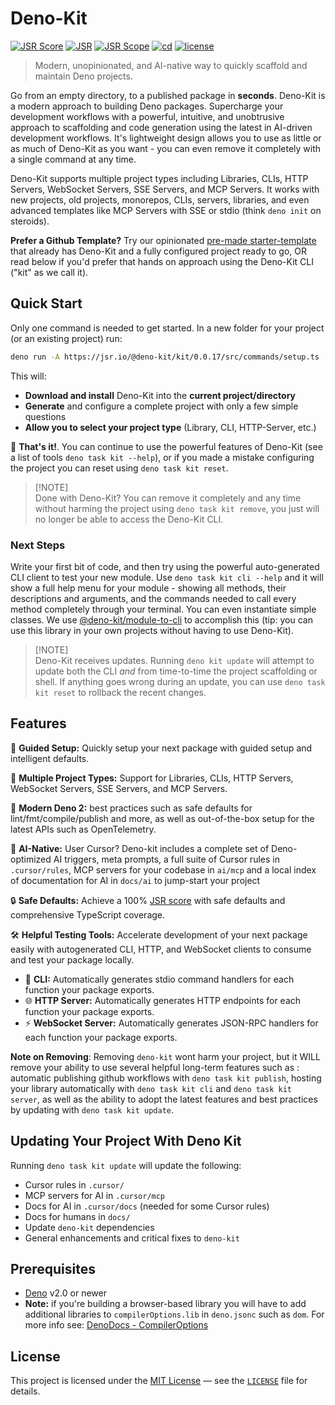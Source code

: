 # **Deno-Kit**

[![JSR Score](https://jsr.io/badges/@deno-kit/kit/score)](https://jsr.io/@deno-kit/kit)
[![JSR](https://jsr.io/badges/@deno-kit/kit)](https://jsr.io/@deno-kit/kit)
[![JSR Scope](https://jsr.io/badges/@deno-kit)](https://jsr.io/@deno-kit)
[![cd](https://github.com/zackiles/deno-kit/actions/workflows/jsr-publish.yml/badge.svg)](https://github.com/zackiles/deno-kit/actions/workflows/jsr-publish.yml)
[![license](https://img.shields.io/badge/License-MIT-blue.svg)](https://github.com/zackiles/deno-kit/blob/main/LICENSE)

> Modern, unopinionated, and AI-native way to quickly scaffold and maintain Deno projects.

Go from an empty directory, to a published package in **seconds**. Deno-Kit is a modern approach to building Deno packages. Supercharge your development workflows with a powerful, intuitive, and unobtrusive approach to scaffolding and code generation using the latest in AI-driven development workflows. It's lightweight design allows you to use as little or as much of Deno-Kit as you want - you can even remove it completely with a single command at any time.

Deno-Kit supports multiple project types including Libraries, CLIs, HTTP Servers, WebSocket Servers, SSE Servers, and MCP Servers. It works with new projects, old projects, monorepos, CLIs, servers, libraries, and even advanced templates like MCP Servers with SSE or stdio (think `deno init` on steroids).

**Prefer a Github Template?** Try our opinionated [pre-made starter-template](https://github.com/zackiles/deno-kit-starter-template) that already has Deno-Kit and a fully configured project ready to go, OR read below if you'd prefer that hands on approach using the Deno-Kit CLI ("kit" as we call it).

## **Quick Start**

Only one command is needed to get started. In a new folder for your project (or an existing project) run:

```sh
deno run -A https://jsr.io/@deno-kit/kit/0.0.17/src/commands/setup.ts
```

This will:

- **Download and install** Deno-Kit into the **current project/directory**
- **Generate** and configure a complete project with only a few simple questions
- **Allow you to select your project type** (Library, CLI, HTTP-Server, etc.)

🚀 **That's it!**. You can continue to use the powerful features of Deno-Kit (see a list of tools `deno task kit --help`), or if you made a mistake configuring the project you can reset using `deno task kit reset`.

> [!NOTE]\
> Done with Deno-Kit? You can remove it completely and any time without harming the project using `deno task kit remove`, you just will no longer be able to access the Deno-Kit CLI.

### **Next Steps**

Write your first bit of code, and then try using the powerful auto-generated CLI client to test your new module. Use `deno task kit cli --help` and it will show a full help menu for your module - showing all methods, their descriptions and arguments, and the commands needed to call every method completely through your terminal. You can even instantiate simple classes. We use [@deno-kit/module-to-cli](https://jsr.io/@deno-kit/module-to-cli) to accomplish this (tip: you can use this library in your own projects without having to use Deno-Kit).

> [!NOTE]\
> Deno-Kit receives updates. Running `deno kit update` will attempt to update both the CLI _and_ from time-to-time the project scaffolding or shell. If anything goes wrong during an update, you can use `deno task kit reset` to rollback the recent changes.

## **Features**

🧭 **Guided Setup:** Quickly setup your next package with guided setup and intelligent defaults.

🧩 **Multiple Project Types:** Support for Libraries, CLIs, HTTP Servers, WebSocket Servers, SSE Servers, and MCP Servers.

🦖 **Modern Deno 2:** best practices such as safe defaults for lint/fmt/compile/publish and more, as well as out-of-the-box setup for the latest APIs such as OpenTelemetry.

🤖 **AI-Native:** User Cursor? Deno-kit includes a complete set of Deno-optimized AI triggers, meta prompts, a full suite of Cursor rules in `.cursor/rules`, MCP servers for your codebase in `ai/mcp` and a local index of documentation for AI in `docs/ai` to jump-start your project

🔒 **Safe Defaults:** Achieve a 100% [JSR score](https://jsr.io/docs/scoring) with safe defaults and comprehensive TypeScript coverage.

🛠 **Helpful Testing Tools:**
Accelerate development of your next package easily with autogenerated CLI, HTTP, and WebSocket clients to consume and test your package locally.

- 🔹 **CLI:** Automatically generates stdio command handlers for each function your package exports.
- 🌐 **HTTP Server:** Automatically generates HTTP endpoints for each function your package exports.
- ⚡ **WebSocket Server:** Automatically generates JSON-RPC handlers for each function your package exports.

**Note on Removing**: Removing `deno-kit` wont harm your project, but it WILL remove your ability to use several helpful long-term features such as : automatic publishing github workflows with `deno task kit publish`, hosting your library automatically with `deno task kit cli` and `deno task kit server`, as well as the ability to adopt the latest features and best practices by updating with `deno task kit update`.

## **Updating Your Project With Deno Kit**

Running `deno task kit update` will update the following:

- Cursor rules in `.cursor/`
- MCP servers for AI in `.cursor/mcp`
- Docs for AI in `.cursor/docs` (needed for some Cursor rules)
- Docs for humans in `docs/`
- Update `deno-kit` dependencies
- General enhancements and critical fixes to `deno-kit`

## **Prerequisites**

- [Deno](https://deno.com/) v2.0 or newer
- **Note:** if you're building a browser-based library you will have to add additional libraries to `compilerOptions.lib` in `deno.jsonc` such as `dom`. For more info see: [DenoDocs - CompilerOptions](https://docs.deno.com/runtime/reference/ts_config_migration/)

## **License**

This project is licensed under the [MIT License](https://opensource.org/licenses/MIT) — see the [`LICENSE`](LICENSE) file for details.
